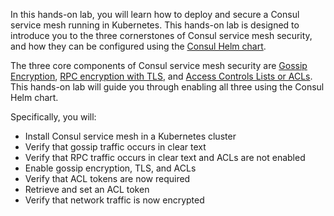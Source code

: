 In this hands-on lab, you will learn how to deploy and secure a Consul service mesh running in Kubernetes.
This hands-on lab is designed to introduce you to the three cornerstones of Consul
service mesh security, and how they can be configured using the [Consul Helm chart](https://www.consul.io/docs/k8s/helm).

The three core components of Consul service mesh security are [Gossip Encryption](https://learn.hashicorp.com/consul/security-networking/agent-encryption),
[RPC encryption with TLS](https://learn.hashicorp.com/consul/security-networking/certificates), and [Access Controls Lists or ACLs](https://learn.hashicorp.com/consul/security-networking/production-acls). This hands-on lab will guide you through enabling all three using the Consul Helm chart.

Specifically, you will:

- Install Consul service mesh in a Kubernetes cluster
- Verify that gossip traffic occurs in clear text
- Verify that RPC traffic occurs in clear text and ACLs are not enabled
- Enable gossip encryption, TLS, and ACLs
- Verify that ACL tokens are now required
- Retrieve and set an ACL token
- Verify that network traffic is now encrypted
